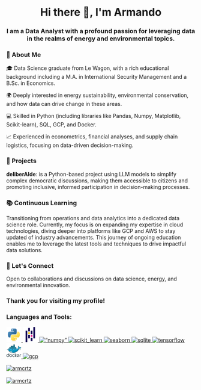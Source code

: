 <h1 align="center">Hi there 👋, I'm Armando</h1>
<h3 align="center">I am a Data Analyst with a profound passion for leveraging data in the realms of energy and environmental topics.</h3>

<h3 align="left">🌱 About Me</h3>

<p align="left">
🎓 Data Science graduate from Le Wagon, with a rich educational background including a M.A. in International Security Management and a B.Sc. in Economics.<br>
  
🌍 Deeply interested in energy sustainability, environmental conservation, and how data can drive change in these areas.<br>

💻 Skilled in Python (including libraries like Pandas, Numpy, Matplotlib, Scikit-learn), SQL, GCP, and Docker.<br>

📈 Experienced in econometrics, financial analyses, and supply chain logistics, focusing on data-driven decision-making.<br>


<h3 align="left">🔭 Projects</h3>
<p align="left">
<b>deliberAIde</b>: is a Python-based project using LLM models to simplify complex democratic discussions, making them accessible to citizens and promoting inclusive, informed participation in decision-making processes.<br>
</p>

<h3 align="left">📚 Continuous Learning</h3>
<p align="left">
Transitioning from operations and data analytics into a dedicated data science role. Currently, my focus is on expanding my expertise in cloud technologies, diving deeper into platforms like GCP and AWS to stay updated of industry advancements. This journey of ongoing education enables me to leverage the latest tools and techniques to drive impactful data solutions.
</p>

<h3 align="left">🤝 Let's Connect</h3>
<p align="left">
Open to collaborations and discussions on data science, energy, and environmental innovation. 
</p>

<h3 align="left">Thank you for visiting my profile!</h3>

<h3 align="left">Languages and Tools:</h3>

 <a href="https://www.python.org" target="_blank" rel="noreferrer"> <img src="https://raw.githubusercontent.com/devicons/devicon/master/icons/python/python-original.svg" alt="python" width="40" height="40"/> </a> <a href="https://pandas.pydata.org/" target="_blank" rel="noreferrer"> <img src="https://raw.githubusercontent.com/devicons/devicon/2ae2a900d2f041da66e950e4d48052658d850630/icons/pandas/pandas-original.svg" alt="pandas" width="40" height="40"/> </a><a href="https://numpy.org" target="_blank" rel="noreferrer"> <img src="https://raw.githubusercontent.com/detain/svg-logos/af43b58bee054f40b2c215d97b983d03b190f0d4/svg/n/numpy.svg" alt=“numpy” width="40" height="40"/> </a><a href="https://scikit-learn.org/" target="_blank" rel="noreferrer"> <img src="https://upload.wikimedia.org/wikipedia/commons/0/05/Scikit_learn_logo_small.svg" alt="scikit_learn" width="40" height="40"/> </a><a href="https://seaborn.pydata.org/" target="_blank" rel="noreferrer"> <img src="https://seaborn.pydata.org/_images/logo-mark-lightbg.svg" alt="seaborn" width="40" height="40"/> </a> <a href="https://www.sqlite.org/" target="_blank" rel="noreferrer"> <img src="https://www.vectorlogo.zone/logos/sqlite/sqlite-icon.svg" alt="sqlite" width="40" height="40"/> </a> <a href="https://www.tensorflow.org" target="_blank" rel="noreferrer"> <img src="https://www.vectorlogo.zone/logos/tensorflow/tensorflow-icon.svg" alt="tensorflow" width="40" height="40"/> </a> <a align="left"> <a href="https://www.docker.com/" target="_blank" rel="noreferrer"> <img src="https://raw.githubusercontent.com/devicons/devicon/master/icons/docker/docker-original-wordmark.svg" alt="docker" width="40" height="40"/> </a><a href="https://cloud.google.com" target="_blank" rel="noreferrer"> <img src="https://www.vectorlogo.zone/logos/google_cloud/google_cloud-icon.svg" alt="gcp" width="40" height="40"/>

<p><img align="center" src="https://github-readme-stats.vercel.app/api/top-langs?username=armcrtz&show_icons=true&locale=en&layout=compact" alt="armcrtz" /></p>
<p><img align="center" src="https://github-readme-streak-stats.herokuapp.com/?user=armcrtz&" alt="armcrtz" /></p>
